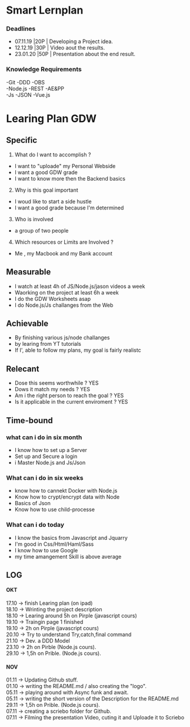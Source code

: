 # Smart Lernplan

### Deadlines
* 07.11.19        |20P | Developing a Project idea.  
* 12.12.19        |30P | Video aout the results.  
* 23.01.20        |50P | Presentation about the end result.  

### Knowledge Requirements
-Git      -DDD      -OBS  
-Node.js  -REST     -AE&PP  
-Js       -JSON     -Vue.js  


# Learing Plan GDW

## Specific

1. What do I want to accomplish ?
* I want to "uploade" my Personal Webside
* I want a good GDW grade
* I want to know more then the Backend basics

2. Why is this goal important
* I woud like to start a side hustle
* I want a good grade because I'm determined

3. Who is involved
* a group of two people

4. Which resources or Limits are Involved ?
* Me , my Macbook and my Bank account


## Measurable

* I watch at least 4h of JS/Node.js/jason videos a week
* Waorking on the project at least 6h a week
* I do the GDW Worksheets asap
* I do Node.js/Js challanges from the Web


## Achievable

* By finishing various js/node challanges
* by learing from YT tutorials
* If I', able to follow my plans, my goal is fairly realistc


## Relecant

* Dose this seems worthwhile ?                  YES
* Dows it match my needs ?                      YES
* Am i the right person to reach the goal ?     YES
* Is it applicable in the current enviroment ?  YES


## Time-bound

### what can i do in six month

* I know how to set up a Server
* Set up and Secure a login
* i Master Node.js and Js/Json

### What can i do in six weeks

* know how to cannekt Docker with Node.js
* Know how to crypt/encrypt data with Node
* Basics of Json
* Know how to use child-processe

### What can i do today

* I know the basics from Javascript and Jquarry
* I'm good in Css/Html/Haml/Sass
* I know how to use Google
* my time amangement Skill is above average


## LOG

#### OKT
17.10 -> finish Learing plan (on ipad)  
18.10 -> Wrinting the project description  
18.10 -> Learing around 5h on Pirple (javascript cours)    
19.10 -> Traingin page 1 finished  
19.10 -> 2h on Pirple (javascript cours)  
20.10 -> Try to understand Try,catch,final command  
21.10 -> Dev. a DDD Model  
23.10 -> 2h on Pirble (Node.js cours).  
29.10 -> 1,5h on Prible. (Node.js cours).  
#### NOV
01.11 -> Updating Github stuff.   
01.10 -> writing the README.md / also creating the "logo".  
05.11 -> playing around with Async funk and await.  
05.11 -> writing the short version of the Description for the README.md
29.11 -> 1,5h on Prible. (Node.js cours).   
07.11 -> creating a scriebo folder for Github.  
07.11 -> Filming the presentation Video, cuting it and Uploade it to Scriebo
         
